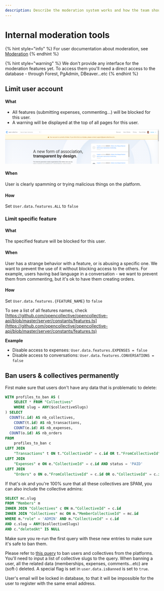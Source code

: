 ```yaml
---
description: Describe the moderation system works and how the team should use it
---
```


# Internal moderation tools

{% hint style="info" %}
For user documentation about moderation, see [Moderation](../product/moderation.md)
{% endhint %}

{% hint style="warning" %}
We don't provide any interface for the moderation features yet. To access them you'll need a direct access to the database - through Forest, PgAdmin, DBeaver...etc
{% endhint %}

## Limit user account

#### What

* All features \(submitting expenses, commenting...\) will be blocked for this user.
* A warning will be displayed at the top of all pages for this user.

![](../.gitbook/assets/image%20%2813%29.png)

#### When

User is clearly spamming or trying malicious things on the platform.

#### How

Set `User.data.features.ALL` to `false`

### Limit specific feature

#### What

The specified feature will be blocked for this user.

#### When

User has a strange behavior with a feature, or is abusing a specific one. We want to prevent the use of it without blocking access to the others. For example, users having bad language in a conversation - we want to prevent them from commenting, but it's ok to have them creating orders.

#### How

Set `User.data.features.{FEATURE_NAME}` to `false`

To see a list of all features names, check [https://github.com/opencollective/opencollective-api/blob/master/server/constants/features.ts](https://github.com/opencollective/opencollective-api/blob/master/server/constants/features.ts)

**Example**

* Disable access to expenses: `User.data.features.EXPENSES = false` 
* Disable access to conversations: `User.data.features.CONVERSATIONS = false` 

## Ban users & collectives permanently

First make sure that users don't have any data that is problematic to delete:

```sql
WITH profiles_to_ban AS (
    SELECT * FROM "Collectives"
    WHERE slug = ANY($collectiveSlugs)
) SELECT 
  COUNT(c.id) AS nb_collectives,
    COUNT(t.id) AS nb_transactions, 
    COUNT(e.id) AS nb_expenses,
  COUNT(o.id) AS nb_orders
FROM 
    profiles_to_ban c
LEFT JOIN 
    "Transactions" t ON t."CollectiveId" = c.id OR t."FromCollectiveId" = c.id
LEFT JOIN
    "Expenses" e ON e."CollectiveId" = c.id AND status = 'PAID'
LEFT JOIN
    "Orders" o ON o."FromCollectiveId" = c.id OR o."CollectiveId" = c.id AND o.status != 'ERROR'
```

If that's ok and you're 100% sure that all these collectives are SPAM, you can also include the collective admins:

```sql
SELECT mc.slug 
FROM "Members" m
INNER JOIN "Collectives" c ON m."CollectiveId" = c.id
INNER JOIN "Collectives" mc ON m."MemberCollectiveId" = mc.id
WHERE m."role" = 'ADMIN' AND m."CollectiveId" = c.id
AND c.slug = ANY($collectiveSlugs)
AND c."deletedAt" IS NULL
```

Make sure you re-run the first query with these new entries to make sure it's safe to ban them.

Please refer to [this query](https://github.com/opencollective/opencollective-api/blob/master/sql/ban-collectives.sql) to ban users and collectives from the platforms. You'll need to input a list of collective slugs to the query. When banning a user, all the related data \(memberships, expenses, comments...etc\) are \(soft-\) deleted. A special flag is set in `user.data.isBanned` is set to `true`.

User's email will be locked in database, to that it will be impossible for the user to register with the same email address.

